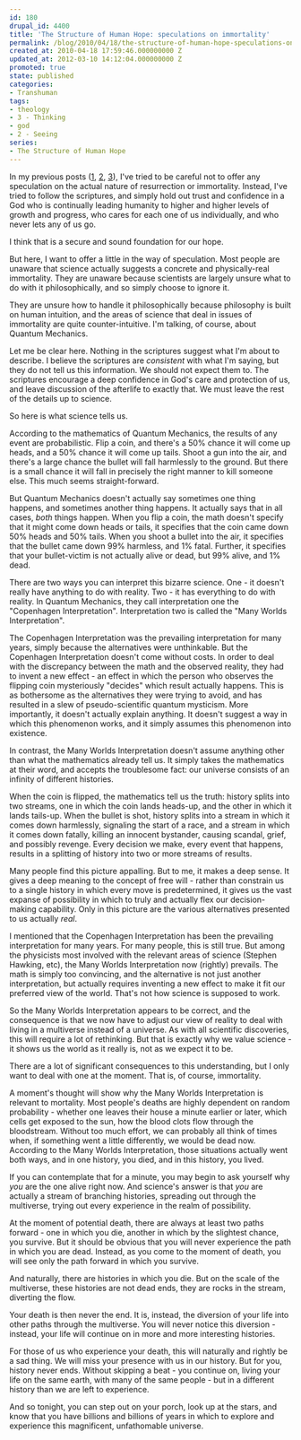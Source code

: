 ```yaml
---
id: 180
drupal_id: 4400
title: 'The Structure of Human Hope: speculations on immortality'
permalink: /blog/2010/04/18/the-structure-of-human-hope-speculations-on-immortality
created_at: 2010-04-18 17:59:46.000000000 Z
updated_at: 2012-03-10 14:12:04.000000000 Z
promoted: true
state: published
categories:
- Transhuman
tags:
- theology
- 3 - Thinking
- god
- 2 - Seeing
series:
- The Structure of Human Hope
---
```

In my previous posts (<a href="http://micahredding.com/blog/2010/04/16/the-structure-of-human-hope/">1</a>, <a href="http://micahredding.com/blog/2010/04/16/the-structure-of-human-hope-in-the-first-century/">2</a>, <a href="http://micahredding.com/blog/2010/04/18/the-structure-of-human-hope-personal-eschatology/">3</a>), I've tried to be careful not to offer any speculation on the actual nature of resurrection or immortality. Instead, I've tried to follow the scriptures, and simply hold out trust and confidence in a God who is continually leading humanity to higher and higher levels of growth and progress, who cares for each one of us individually, and who never lets any of us go.

I think that is a secure and sound foundation for our hope.

But here, I want to offer a little in the way of speculation. Most people are unaware that science actually suggests a concrete and physically-real immortality. They are unaware because scientists are largely unsure what to do with it philosophically, and so simply choose to ignore it.

They are unsure how to handle it philosophically because philosophy is built on human intuition, and the areas of science that deal in issues of immortality are quite counter-intuitive. I'm talking, of course, about Quantum Mechanics.

Let me be clear here. Nothing in the scriptures suggest what I'm about to describe. I believe the scriptures are <em>consistent</em> with what I'm saying, but they do not tell us this information. We should not expect them to. The scriptures encourage a deep confidence in God's care and protection of us, and leave discussion of the afterlife to exactly that. We must leave the rest of the details up to science.

So here is what science tells us.

According to the mathematics of Quantum Mechanics, the results of any event are probabilistic. Flip a coin, and there's a 50% chance it will come up heads, and a 50% chance it will come up tails. Shoot a gun into the air, and there's a large chance the bullet will fall harmlessly to the ground. But there is a small chance it will fall in precisely the right manner to kill someone else. This much seems straight-forward.

But Quantum Mechanics doesn't actually say sometimes one thing happens, and sometimes another thing happens. It actually says that in all cases, <em>both</em> things happen. When you flip a coin, the math doesn't specify that it might come down heads or tails, it specifies that the coin came down 50% heads and 50% tails. When you shoot a bullet into the air, it specifies that the bullet came down 99% harmless, and 1% fatal. Further, it specifies that your bullet-victim is not actually alive or dead, but 99% alive, and 1% dead.

There are two ways you can interpret this bizarre science. One - it doesn't really have anything to do with reality. Two - it has everything to do with reality. In Quantum Mechanics, they call interpretation one the "Copenhagen Interpretation". Interpretation two is called the "Many Worlds Interpretation".

The Copenhagen Interpretation was the prevailing interpretation for many years, simply because the alternatives were unthinkable. But the Copenhagen Interpretation doesn't come without costs. In order to deal with the discrepancy between the math and the observed reality, they had to invent a new effect - an effect in which the person who observes the flipping coin mysteriously "decides" which result actually happens. This is as bothersome as the alternatives they were trying to avoid, and has resulted in a slew of pseudo-scientific quantum mysticism. More importantly, it doesn't actually explain anything. It doesn't suggest a way in which this phenomenon works, and it simply assumes this phenomenon into existence.

In contrast, the Many Worlds Interpretation doesn't assume anything other than what the mathematics already tell us. It simply takes the mathematics at their word, and accepts the troublesome fact: our universe consists of an infinity of different histories.

When the coin is flipped, the mathematics tell us the truth: history splits into two streams, one in which the coin lands heads-up, and the other in which it lands tails-up.  When the bullet is shot, history splits into a stream in which it comes down harmlessly, signaling the start of a race, and a stream in which it comes down fatally, killing an innocent bystander, causing scandal, grief, and possibly revenge. Every decision we make, every event that happens, results in a splitting of history into two or more streams of results.

Many people find this picture appalling. But to me, it makes a deep sense. It gives a deep meaning to the concept of free will - rather than constrain us to a single history in which every move is predetermined, it gives us the vast expanse of possibility in which to truly and actually flex our decision-making capability. Only in this picture are the various alternatives presented to us actually <em>real</em>.

I mentioned that the Copenhagen Interpretation has been the prevailing interpretation for many years. For many people, this is still true. But among the physicists most involved with the relevant areas of science (Stephen Hawking, etc), the Many Worlds Interpretation now (rightly) prevails. The math is simply too convincing, and the alternative is not just another interpretation, but actually requires inventing a new effect to make it fit our preferred view of the world. That's not how science is supposed to work.

So the Many Worlds Interpretation appears to be correct, and the consequence is that we now have to adjust our view of reality to deal with living in a multiverse instead of a universe. As with all scientific discoveries, this will require a lot of rethinking. But that is exactly why we value science - it shows us the world as it really is, not as we expect it to be.

There are a lot of significant consequences to this understanding, but I only want to deal with one at the moment. That is, of course, immortality.

A moment's thought will show why the Many Worlds Interpretation is relevant to mortality. Most people's deaths are highly dependent on random probability - whether one leaves their house a minute earlier or later, which cells get exposed to the sun, how the blood clots flow through the bloodstream. Without too much effort, we can probably all think of times when, if something went a little differently, we would be dead now. According to the Many Worlds Interpretation, those situations actually went both ways, and in one history, you died, and in this history, you lived.

If you can contemplate that for a minute, you may begin to ask yourself why <em>you</em> are the one alive right now. And science's answer is that <em>you</em> are actually a stream of branching histories, spreading out through the multiverse, trying out every experience in the realm of possibility.

At the moment of potential death, there are always at least two paths forward - one in which you die, another in which by the slightest chance, you survive. But it should be obvious that you will never experience the path in which you are dead. Instead, as you come to the moment of death, you will see only the path forward in which you survive.

And naturally, there are histories in which you die. But on the scale of the multiverse, these histories are not dead ends, they are rocks in the stream, diverting the flow.

Your death is then never the end. It is, instead, the diversion of your life into other paths through the multiverse. You will never notice this diversion - instead, your life will continue on in more and more interesting histories.

For those of us who experience your death, this will naturally and rightly be a sad thing. We will miss your presence with us in our history. But for you, history never ends. Without skipping a beat - you continue on, living your life on the same earth, with many of the same people - but in a different history than we are left to experience.

And so tonight, you can step out on your porch, look up at the stars, and know that you have billions and billions of years in which to explore and experience this magnificent, unfathomable universe.
